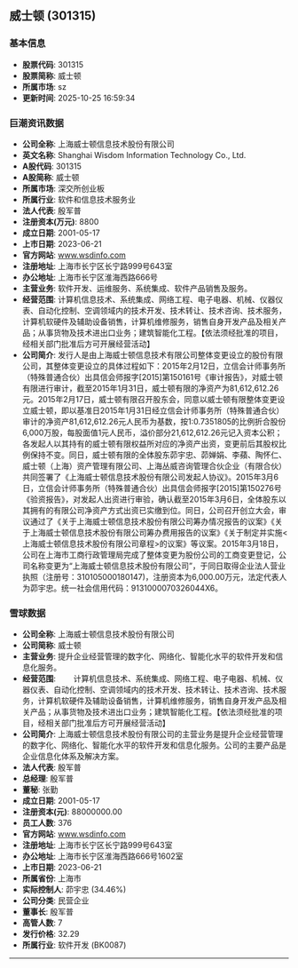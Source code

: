 ## 威士顿 (301315)

### 基本信息

- **股票代码**: 301315
- **股票简称**: 威士顿
- **所属市场**: sz
- **更新时间**: 2025-10-25 16:59:34

### 巨潮资讯数据

- **公司全称**: 上海威士顿信息技术股份有限公司
- **英文名称**: Shanghai Wisdom Information Technology Co., Ltd.
- **A股代码**: 301315
- **A股简称**: 威士顿
- **所属市场**: 深交所创业板
- **所属行业**: 软件和信息技术服务业
- **法人代表**: 殷军普
- **注册资本(万元)**: 8800
- **成立日期**: 2001-05-17
- **上市日期**: 2023-06-21
- **官方网站**: www.wsdinfo.com
- **注册地址**: 上海市长宁区长宁路999号643室
- **办公地址**: 上海市长宁区淮海西路666号
- **主营业务**: 软件开发、运维服务、系统集成、软件产品销售及服务。
- **经营范围**: 计算机信息技术、系统集成、网络工程、电子电器、机械、仪器仪表、自动化控制、空调领域内的技术开发、技术转让、技术咨询、技术服务，计算机软硬件及辅助设备销售，计算机维修服务，销售自身开发产品及相关产品；从事货物及技术进出口业务；建筑智能化工程。【依法须经批准的项目，经相关部门批准后方可开展经营活动】
- **公司简介**: 发行人是由上海威士顿信息技术有限公司整体变更设立的股份有限公司，其整体变更设立的具体过程如下：2015年2月12日，立信会计师事务所（特殊普通合伙）出具信会师报字[2015]第150161号《审计报告》，对威士顿有限进行审计，截至2015年1月31日，威士顿有限的净资产为81,612,612.26元。2015年2月17日，威士顿有限召开股东会，同意以威士顿有限整体变更设立威士顿，即以基准日2015年1月31日经立信会计师事务所（特殊普通合伙）审计的净资产81,612,612.26元人民币为基数，按1:0.7351805的比例折合股份6,000万股，每股面值1元人民币，溢价部分21,612,612.26元记入资本公积；各发起人以其持有的威士顿有限权益所对应的净资产出资，变更前后其股权比例保持不变。同日，威士顿有限的全体股东茆宇忠、茆婵娟、李蘋、陶怀仁、威士顿（上海）资产管理有限公司、上海丛威咨询管理合伙企业（有限合伙）共同签署了《上海威士顿信息技术股份有限公司发起人协议》。2015年3月6日，立信会计师事务所（特殊普通合伙）出具信会师报字[2015]第150276号《验资报告》，对发起人出资进行审验，确认截至2015年3月6日，全体股东以其拥有的有限公司净资产方式出资已实缴到位。同日，公司召开创立大会，审议通过了《关于上海威士顿信息技术股份有限公司筹办情况报告的议案》《关于上海威士顿信息技术股份有限公司筹办费用报告的议案》《关于制定并实施<上海威士顿信息技术股份有限公司章程>的议案》等议案。2015年3月18日，公司在上海市工商行政管理局完成了整体变更为股份公司的工商变更登记，公司名称变更为“上海威士顿信息技术股份有限公司”，于同日取得企业法人营业执照（注册号：310105000180147)，注册资本为6,000.00万元，法定代表人为茆宇忠。统一社会信用代码：9131000070326044X6。

### 雪球数据

- **公司全称**: 上海威士顿信息技术股份有限公司
- **公司简称**: 威士顿
- **主营业务**: 提升企业经营管理的数字化、网络化、智能化水平的软件开发和信息化服务。
- **经营范围**: 　　计算机信息技术、系统集成、网络工程、电子电器、机械、仪器仪表、自动化控制、空调领域内的技术开发、技术转让、技术咨询、技术服务，计算机软硬件及辅助设备销售，计算机维修服务，销售自身开发产品及相关产品；从事货物及技术进出口业务；建筑智能化工程。【依法须经批准的项目，经相关部门批准后方可开展经营活动】
- **公司简介**: 上海威士顿信息技术股份有限公司的主营业务是提升企业经营管理的数字化、网络化、智能化水平的软件开发和信息化服务。公司的主要产品是企业信息化体系及解决方案。
- **法人代表**: 殷军普
- **总经理**: 殷军普
- **董秘**: 张勤
- **成立日期**: 2001-05-17
- **注册资本(元)**: 88000000.00
- **员工人数**: 376
- **官方网站**: www.wsdinfo.com
- **注册地址**: 上海市长宁区长宁路999号643室
- **办公地址**: 上海市长宁区淮海西路666号1602室
- **上市日期**: 2023-06-21
- **所属省份**: 上海市
- **实际控制人**: 茆宇忠 (34.46%)
- **公司分类**: 民营企业
- **董事长**: 殷军普
- **高管人数**: 7
- **发行价格**: 32.29
- **所属行业**: 软件开发 (BK0087)

---